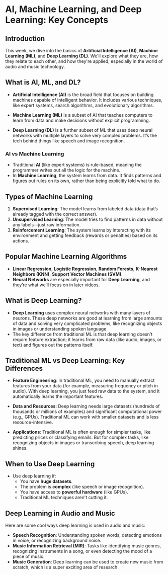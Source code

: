 # AI, Machine Learning, and Deep Learning: Key Concepts

## Introduction

This week, we dive into the basics of **Artificial Intelligence (AI)**, **Machine Learning (ML)**, and **Deep Learning (DL)**. We'll explore what they are, how they relate to each other, and how they're applied, especially in the world of audio and music technology.

## What is AI, ML, and DL?

- **Artificial Intelligence (AI)** is the broad field that focuses on building machines capable of intelligent behavior. It includes various techniques, like expert systems, search algorithms, and evolutionary algorithms.

- **Machine Learning (ML)** is a subset of AI that teaches computers to learn from data and make decisions without explicit programming.

- **Deep Learning (DL)** is a further subset of ML that uses deep neural networks with multiple layers to solve very complex problems. It’s the tech behind things like speech and image recognition.

### AI vs Machine Learning

- Traditional **AI** (like expert systems) is rule-based, meaning the programmer writes out all the logic for the machine.
- In **Machine Learning**, the system learns from data. It finds patterns and figures out rules on its own, rather than being explicitly told what to do.

## Types of Machine Learning

1. **Supervised Learning**: The model learns from labeled data (data that’s already tagged with the correct answer).
2. **Unsupervised Learning**: The model tries to find patterns in data without any labels—just raw information.
3. **Reinforcement Learning**: The system learns by interacting with its environment and getting feedback (rewards or penalties) based on its actions.

## Popular Machine Learning Algorithms

- **Linear Regression**, **Logistic Regression**, **Random Forests**, **K-Nearest Neighbors (KNN)**, **Support Vector Machines (SVM)**.
- **Neural Networks** are especially important for **Deep Learning**, and they’re what we’ll focus on in later videos.

## What is Deep Learning?

- **Deep Learning** uses complex neural networks with many layers of neurons. These deep networks are good at learning from large amounts of data and solving very complicated problems, like recognizing objects in images or understanding spoken language.
- The key difference from traditional ML is that deep learning doesn’t require feature extraction; it learns from raw data (like audio, images, or text) and figures out the patterns itself.

## Traditional ML vs Deep Learning: Key Differences

- **Feature Engineering**: In traditional ML, you need to manually extract features from your data (for example, measuring frequency or pitch in audio). With deep learning, you just feed raw data to the system, and it automatically learns the important features.

- **Data and Resources**: Deep learning needs large datasets (hundreds of thousands or millions of examples) and significant computational power (e.g., GPUs). Traditional ML can work with smaller datasets and is less resource-intensive.

- **Applications**: Traditional ML is often enough for simpler tasks, like predicting prices or classifying emails. But for complex tasks, like recognizing objects in images or transcribing speech, deep learning shines.

## When to Use Deep Learning

- Use deep learning if:
  - You have **huge datasets**.
  - The problem is **complex** (like speech or image recognition).
  - You have access to **powerful hardware** (like GPUs).
  - Traditional ML techniques aren't cutting it.

## Deep Learning in Audio and Music

Here are some cool ways deep learning is used in audio and music:

- **Speech Recognition**: Understanding spoken words, detecting emotions in voice, or recognizing background noise.
- **Music Information Retrieval (MIR)**: Tasks like identifying music genres, recognizing instruments in a song, or even detecting the mood of a piece of music.
- **Music Generation**: Deep learning can be used to create new music from scratch, which is a super exciting area of research.